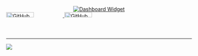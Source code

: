 <section>
    <div align="center">
        <a href="#"><img src="https://github-widgetbox.vercel.app/api/profile?username=damianodoug&data=followers,repositories,stars,commits&theme=aether" alt="Dashboard Widget"></a>
    </div>
    <div style="display: flex; flex-direction: row;">
        <a href="#">
            <img width="49%" src="https://github-widgetbox.vercel.app/api/skills?names=html,css,javascript,python,go,mysql,postgresql&includeNames=true&theme=aether" alt="GitHub Skills Widget" />
            <img width="49%" src="https://github-widgetbox.vercel.app/api/skills?tools=mongodb,docker,apache,nginx,nodejs,heroku,aws&includeNames=true&theme=aether" alt="GitHub Skills Widget" />
        </a>
    </div>
    <hr>
    <a href="#"><img src="https://github-readme-stats.vercel.app/api?username=damianodoug&show_icons=true&hide_border=true&bg_color=101820&icon_color=cf6bdd&text_color=bfbfbf&border_radius=10&include_all_commits=true&count_private=true&hide_title=true&title_color=cf6bdd&text_bold=false&layout=compact"></a>
</section>
